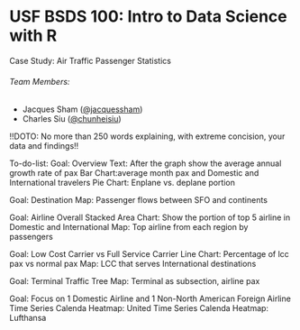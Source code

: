 # USF BSDS 100: Intro to Data Science with R
Case Study: Air Traffic Passenger Statistics

###### Team Members:
* Jacques Sham ([@jacquessham](https://github.com/jacquessham))
* Charles Siu ([@chunheisiu](https://github.com/chunheisiu))

!!DOTO: No more than 250 words explaining, with extreme concision, your data and findings!!

To-do-list:
Goal: Overview 
  Text: After the graph show the average annual growth rate of pax
  Bar Chart:average month pax and Domestic and International travelers
  Pie Chart: Enplane vs. deplane portion
  
Goal: Destination
  Map: Passenger flows between SFO and continents
  
Goal: Airline Overall
  Stacked Area Chart: Show the portion of top 5 airline in Domestic and International
  Map: Top airline from each region by passengers

Goal: Low Cost Carrier vs Full Service Carrier
  Line Chart: Percentage of lcc pax vs normal pax
  Map: LCC that serves International destinations

Goal: Terminal Traffic
  Tree Map: Terminal as subsection, airline pax

Goal: Focus on 1 Domestic Airline and 1 Non-North American Foreign Airline
  Time Series Calenda Heatmap: United
  Time Series Calenda Heatmap: Lufthansa

